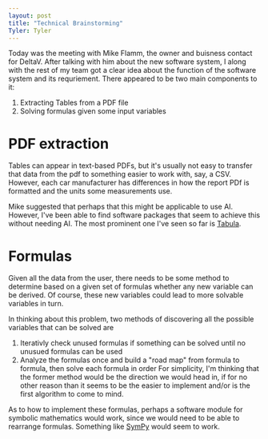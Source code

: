 ```yaml
---
layout: post
title: "Technical Brainstorming"
Tyler: Tyler
---
```


Today was the meeting with Mike Flamm, the owner and buisness contact for DeltaV. After talking with him about the new software system, I along with the rest of my team got a clear idea about the function of the software system and its requriement. There appeared to be two main components to it:

1. Extracting Tables from a PDF file
1. Solving formulas given some input variables 

# PDF extraction
Tables can appear in text-based PDFs, but it's usually not easy to transfer that data from the pdf to something easier to work with, say, a CSV. However, each car manufacturer has differences in how the report PDf is formatted and the units some measurements use.

Mike suggested that perhaps that this might be applicable to use AI. However, I've been able to find software packages that seem to achieve this without needing AI. The most prominent one I've seen so far is [Tabula](https://tabula.technology/).

# Formulas
Given all the data from the user, there needs to be some method to determine based on a given set of formulas whether any new variable can be derived. Of course, these new variables could lead to more solvable variables in turn. 

In thinking about this problem, two methods of discovering all the possible variables that can be solved are
1. Iterativly check unused formulas if something can be solved until no unusued formulas can be used
1. Analyze the formulas once and build a "road map" from formula to formula, then solve each formula in order
For simplicity, I'm thinking that the former method would be the direction we would head in, if for no other reason than it seems to be the easier to implement and/or is the first algorithm to come to mind. 

As to how to implement these formulas, perhaps a software module for symbolic mathematics would work, since we would need to be able to rearrange formulas. Something like [SymPy](https://www.sympy.org/en/index.html) 
would seem to work.
